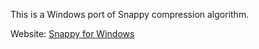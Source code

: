 This is a Windows port of Snappy compression algorithm.

Website: [Snappy for Windows](http://snappy.angeloflogic.com/)
